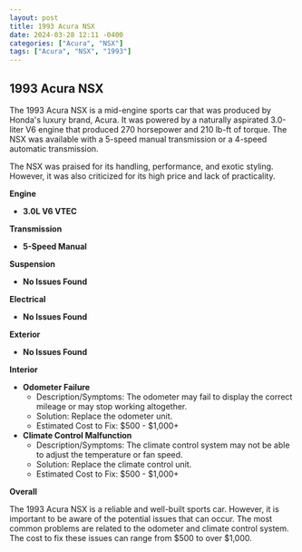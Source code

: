 ```yaml
---
layout: post
title: 1993 Acura NSX
date: 2024-03-28 12:11 -0400
categories: ["Acura", "NSX"]
tags: ["Acura", "NSX", "1993"]
---
```

## 1993 Acura NSX

The 1993 Acura NSX is a mid-engine sports car that was produced by Honda's luxury brand, Acura. It was powered by a naturally aspirated 3.0-liter V6 engine that produced 270 horsepower and 210 lb-ft of torque. The NSX was available with a 5-speed manual transmission or a 4-speed automatic transmission.

The NSX was praised for its handling, performance, and exotic styling. However, it was also criticized for its high price and lack of practicality.

**Engine**

* **3.0L V6 VTEC**

**Transmission**

* **5-Speed Manual**

**Suspension**

* **No Issues Found**

**Electrical**

* **No Issues Found**

**Exterior**

* **No Issues Found**

**Interior**

* **Odometer Failure**
    * Description/Symptoms: The odometer may fail to display the correct mileage or may stop working altogether.
    * Solution: Replace the odometer unit.
    * Estimated Cost to Fix: $500 - $1,000+
* **Climate Control Malfunction**
    * Description/Symptoms: The climate control system may not be able to adjust the temperature or fan speed.
    * Solution: Replace the climate control unit.
    * Estimated Cost to Fix: $500 - $1,000+

**Overall**

The 1993 Acura NSX is a reliable and well-built sports car. However, it is important to be aware of the potential issues that can occur. The most common problems are related to the odometer and climate control system. The cost to fix these issues can range from $500 to over $1,000.
